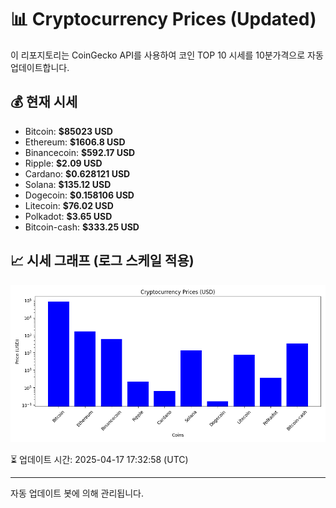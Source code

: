 
# 📊 Cryptocurrency Prices (Updated)

이 리포지토리는 CoinGecko API를 사용하여 코인 TOP 10 시세를 10분가격으로 자동 업데이트합니다.

## 💰 현재 시세
- Bitcoin: **$85023 USD**
- Ethereum: **$1606.8 USD**
- Binancecoin: **$592.17 USD**
- Ripple: **$2.09 USD**
- Cardano: **$0.628121 USD**
- Solana: **$135.12 USD**
- Dogecoin: **$0.158106 USD**
- Litecoin: **$76.02 USD**
- Polkadot: **$3.65 USD**
- Bitcoin-cash: **$333.25 USD**

## 📈 시세 그래프 (로그 스케일 적용)
![Crypto Prices](crypto_prices.png)

⏳ 업데이트 시간: 2025-04-17 17:32:58 (UTC)

---
자동 업데이트 봇에 의해 관리됩니다.
